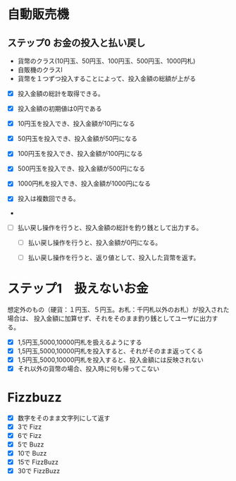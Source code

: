 # 自動販売機
## ステップ0 お金の投入と払い戻し
- 貨幣のクラス(10円玉、50円玉、100円玉、500円玉、1000円札)
- 自販機のクラスl
- 貨幣を１つずつ投入することによって、投入金額の総額が上がる

- [x] 投入金額の総計を取得できる。
- [x] 投入金額の初期値は0円である

- [x] 10円玉を投入でき、投入金額が10円になる
- [x] 50円玉を投入でき、投入金額が50円になる
- [x] 100円玉を投入でき、投入金額が100円になる
- [x] 500円玉を投入でき、投入金額が500円になる
- [x] 1000円札を投入でき、投入金額が1000円になる

- [x] 投入は複数回できる。
- 
- [ ] 払い戻し操作を行うと、投入金額の総計を釣り銭として出力する。
    - [ ] 払い戻し操作を行うと、投入金額が0円になる。
    - [ ] 払い戻し操作を行うと、返り値として、投入した貨幣を返す。


# ステップ1　扱えないお金
想定外のもの（硬貨：１円玉、５円玉。お札：千円札以外のお札）が投入された場合は、
投入金額に加算せず、それをそのまま釣り銭としてユーザに出力する。

- [x] 1,5円玉,5000,10000円札を扱えるようにする
- [x] 1,5円玉,5000,10000円札を投入すると、それがそのまま返ってくる
- [x] 1,5円玉,5000,10000円札を投入すると、投入金額には反映されない
- [x] それ以外の貨幣の場合、投入時に何も帰ってこない

# Fizzbuzz
* [x] 数字をそのまま文字列にして返す
* [x] 3で Fizz
* [x] 6で Fizz
* [x] 5で Buzz
* [x] 10で Buzz
* [x] 15で FizzBuzz
* [x] 30で FizzBuzz
